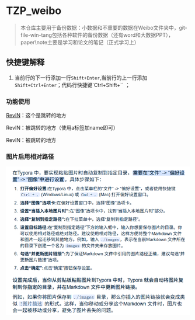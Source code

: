 # TZP_weibo

>  本仓库主要用于备份数据：小数据和不重要的数据在Weibo文件夹中，git-file-win-tang包括各种软件的备份数据（还有word和大数据PPT），paper\note主要是学习和论文的笔记（正式学习上）

## 快捷键解释

1. 当前行的下一行添加一行`Shift+Enter`,当前行的上一行添加`Shift+Ctrl+Enter`；代码行快捷键`Ctrl+Shift+`` ；



### 功能使用

[RevIN](#第二种跳转)：这个是跳转的地方

<a name="第二种跳转">RevIN</a>：被跳转的地方（使用a标签加name即可）

























































<a name="第二种跳转">RevIN</a>：被跳转的地方



































### 图片启用相对路径

![image-20250810151454567](./images/image-20250810151454567.png)

